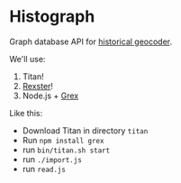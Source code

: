 # Histograph

Graph database API for [historical geocoder](https://github.com/erfgoed-en-locatie/historische-geocoder/).

We'll use:

1. Titan!
2. [Rexster](https://github.com/thinkaurelius/titan/wiki/Rexster-Graph-Server)!
3. Node.js + [Grex](https://github.com/jbmusso/grex)

Like this:

- Download Titan in directory `titan`
- Run `npm install grex`
- run `bin/titan.sh start`
- run `./import.js`
- run `read.js`
